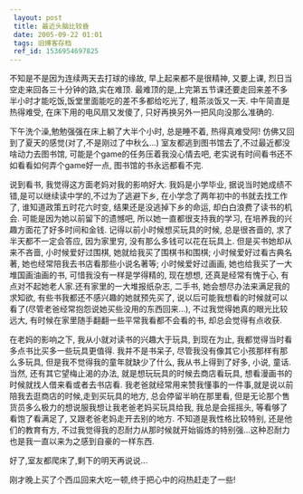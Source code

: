 ```yaml
---
 layout: post
 title: 最近头脑比较昏
 date: 2005-09-22 01:01
 tags: 旧博客存档
 ref_id: 1536954697825
---
```

不知是不是因为连续两天去打球的缘故, 早上起来都不是很精神, 又要上课, 烈日当空走来回各三十分钟的路,实在难顶.
最难顶的是,上完第五节课还要走回来差不多半小时才能吃饭,饭堂里面能吃的差不多都给吃光了, 粗茶淡饭又一天. 中午简直是热得难受, 在床下用的电风扇又发傻了,
只好再换另外一把风向没那么准确的.



下午洗个澡,勉勉强强在床上躺了大半个小时, 总是睡不着, 热得真难受阿! 仿佛又回到了夏天的感觉(对了,不是刚过了中秋么...)
室友都逃到图书馆去了,不过最近都没啥动力去图书馆, 可能是个game的任务压着我没心情去吧, 老实说有时间看书还不如看看如何弄个game好一点,
图书馆的书永远都看不完.



说到看书, 我觉得这方面老妈对我的影响好大. 我妈是小学毕业, 据说当时她成绩不错,是可以继续读中学的,不过为了逃避下乡,
在小学念了两年初中的书就去找工作了, 谁知道政策五时花六时变, 结果还是没逃掉下乡的命运, 却白白浪费了读书的机会. 可能是因为她以前留下的遗憾吧,
所以她一直都很支持我的学习, 在培养我的兴趣方面花了好多时间和金钱. 记得以前小时候想买玩具的时候, 总是很吝啬的, 求了半天都不一定会答应, 因为家里穷,
没有那么多钱可以花在玩具上. 但是买书她却从来不吝啬, 小时候爱好过围棋, 她就给我买了围棋书和围棋; 小时候爱好过看古典名著,
她也经常陪我去书店看那些小说名著等; 小时候爱好过画画, 她也给我买了一大堆国画油画的书, 可惜我没有一样是学得精的, 现在想想, 还真是经常有愧于心,
有点对不起她老人家.还有家里的一大堆报纸杂志, 二手书, 她会想尽办法来满足我的求知欲, 有些书我都还不感兴趣的她就预先买了,
说以后可能我想看的时候就可以看了(尽管老爸经常抱怨说她买些没用的东西回来...), 不过我觉得她真的眼光比较远大,
有时候在家里随手翻翻一些平常我看都不会看的书, 却总会觉得有点收获.



在老妈的影响之下, 我从小就对读书的兴趣大于玩具, 到现在为止, 我都觉得当时看多点书比买多一些玩具更值得. 我并不是书呆子,
尽管我没有像其它小孩那样有那么多玩具, 但是我不觉得我的童年就缺少了什么, 我从书上得到了好多, 小说, 童话. 当然, 还有其它望梅止渴的办法,
就是想玩玩具的时候去商店看玩具, 想看漫画书的时候就找人借来看或者去书店看.
我老爸就经常用来赞我懂事的一件事,就是说以前陪我去逛商店的时候,走到买玩具的地方, 总会停留半晌在那里看,
但是无论那个售货员多么极力的想说服我想让我老爸老妈买玩具给我, 我总是会摇摇头, 等看够了看饱了看满足了, 又跟老爸老妈走开去别的地方.
不知道是我性格比较特别, 还是他们的教育有方, 不过我觉得我的忍耐力从那时候就开始锻炼的特别强...这种忍耐力也是我一直以来为之感到自豪的一样东西.



好了,室友都爬床了,剩下的明天再说说...



刚才晚上买了个西瓜回来大吃一顿,终于把心中的闷热赶走了一些!





